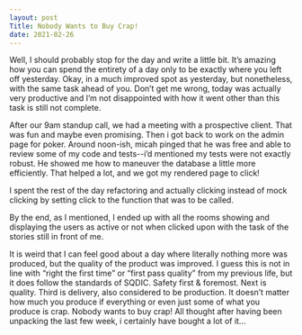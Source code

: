 ```yaml
---
layout: post
Title: Nobody Wants to Buy Crap!
date: 2021-02-26
---
```


Well, I should probably stop for the day and write a little bit.  It’s amazing how you can spend the entirety of a day only to be exactly where you left off yesterday.  Okay, in a much improved spot as yesterday, but nonetheless, with the same task ahead of you.  Don’t get me wrong, today was actually very productive and I’m not disappointed with how it went other than this task is still not complete.

After our 9am standup call, we had a meeting with a prospective client.  That was fun and maybe even promising.  Then i got back to work on the admin page for poker.  Around noon-ish, micah pinged that he was free and able to review some of my code and tests--i’d mentioned my tests were not exactly robust.  He showed me how to maneuver the database a little more efficiently.  That helped a lot, and we got my rendered page to click!

I spent the rest of the day refactoring and actually clicking instead of mock clicking by setting click to the function that was to be called.  

By the end, as I mentioned, I ended up with all the rooms showing and displaying the users as active or not when clicked upon with the task of the stories still in front of me.

It is weird that I can feel good about a day where literally nothing more was produced, but the quality of the product was improved.  I guess this is not in line with “right the first time” or “first pass quality” from my previous life, but it does follow the standards of SQDIC.  Safety first & foremost.  Next is quality.  Third is delivery, also considered to be production.  It doesn’t matter how much you produce if everything or even just some of what you produce is crap.  Nobody wants to buy crap!  All thought after having been unpacking the last few week, i certainly have bought a lot of it...

